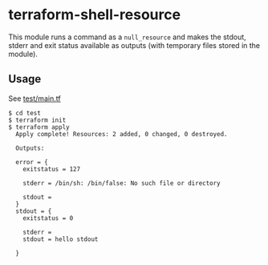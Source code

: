 # terraform-shell-resource

This module runs a command as a `null_resource` and makes the stdout, stderr and exit status available as outputs (with temporary files stored in the module).

## Usage

See [test/main.tf](test/main.tf)

```
$ cd test
$ terraform init
$ terraform apply
  Apply complete! Resources: 2 added, 0 changed, 0 destroyed.

  Outputs:

  error = {
    exitstatus = 127

    stderr = /bin/sh: /bin/false: No such file or directory

    stdout =
  }
  stdout = {
    exitstatus = 0

    stderr =
    stdout = hello stdout

  }
```